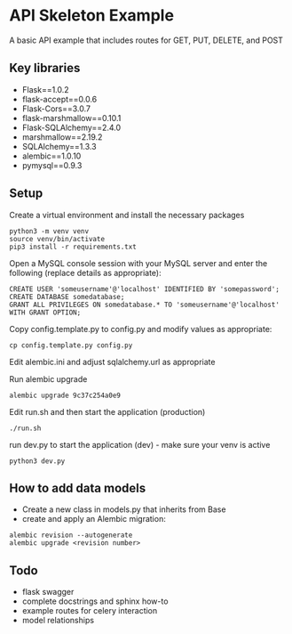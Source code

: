 # API Skeleton Example

A basic API example that includes routes for GET, PUT, DELETE, and POST

## Key libraries

- Flask==1.0.2
- flask-accept==0.0.6
- Flask-Cors==3.0.7
- flask-marshmallow==0.10.1
- Flask-SQLAlchemy==2.4.0
- marshmallow==2.19.2
- SQLAlchemy==1.3.3
- alembic==1.0.10
- pymysql==0.9.3


## Setup
Create a virtual environment and install the necessary packages
```
python3 -m venv venv
source venv/bin/activate
pip3 install -r requirements.txt
```
Open a MySQL console session with your MySQL server and enter the following (replace details as appropriate):
```
CREATE USER 'someusername'@'localhost' IDENTIFIED BY 'somepassword';
CREATE DATABASE somedatabase;
GRANT ALL PRIVILEGES ON somedatabase.* TO 'someusername'@'localhost' WITH GRANT OPTION;
```

Copy config.template.py to config.py and modify values as appropriate:

```
cp config.template.py config.py
```

Edit alembic.ini and adjust sqlalchemy.url as appropriate

Run alembic upgrade

```
alembic upgrade 9c37c254a0e9
```
Edit run.sh and then start the application (production)
```
./run.sh
```
run dev.py to start the application (dev) - make sure your venv is active
```
python3 dev.py
```

## How to add data models
- Create a new class in models.py that inherits from Base
- create and apply an Alembic migration:

```
alembic revision --autogenerate
alembic upgrade <revision number>
```

## Todo
- flask swagger
- complete docstrings and sphinx how-to
- example routes for celery interaction
- model relationships